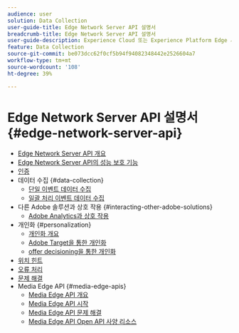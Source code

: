 ```yaml
---
audience: user
solution: Data Collection
user-guide-title: Edge Network Server API 설명서
breadcrumb-title: Edge Network Server API 설명서
user-guide-description: Experience Cloud 또는 Experience Platform Edge 서비스의 데이터 수집, 개인화, 광고 및 마케팅 사용 사례에 Edge Network Server API를 사용하십시오.
feature: Data Collection
source-git-commit: be073dcc62f0cf5b94f94082348442e2526604a7
workflow-type: tm+mt
source-wordcount: '108'
ht-degree: 39%

---
```



# Edge Network Server API 설명서 {#edge-network-server-api}


* [Edge Network Server API 개요](overview.md)
* [Edge Network Server API의 성능 보호 기능](guardrails.md)
* [인증](authentication.md)
* 데이터 수집 {#data-collection}
   * [단일 이벤트 데이터 수집](interactive-data-collection.md)
   * [일괄 처리 이벤트 데이터 수집](non-interactive-data-collection.md)
* 다른 Adobe 솔루션과 상호 작용 {#interacting-other-adobe-solutions}
   * [Adobe Analytics과 상호 작용](interacting-adobe-analytics.md)
* 개인화 {#personalization}
   * [개인화 개요](personalization-overview.md)
   * [Adobe Target을 통한 개인화](personalization-target.md)
   * [offer decisioning을 통한 개인화](personalization-offer-decisioning.md)
* [위치 힌트](location-hints.md)
* [오류 처리](error-handling.md)
* [문제 해결](troubleshooting.md)
* Media Edge API {#media-edge-apis}
   * [Media Edge API 개요](media-edge-api/overview.md)
   * [Media Edge API 시작](media-edge-api/getting-started.md)
   * [Media Edge API 문제 해결](media-edge-api/troubleshooting.md)
   * [Media Edge API Open API 사양 리소스](media-edge-api/swagger.md)